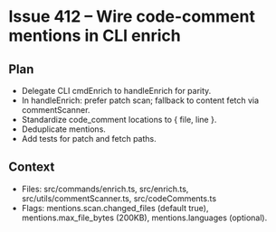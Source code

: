 # Issue 412 – Wire code-comment mentions in CLI enrich

## Plan

- Delegate CLI cmdEnrich to handleEnrich for parity.
- In handleEnrich: prefer patch scan; fallback to content fetch via commentScanner.
- Standardize code_comment locations to { file, line }.
- Deduplicate mentions.
- Add tests for patch and fetch paths.

## Context

- Files: src/commands/enrich.ts, src/enrich.ts, src/utils/commentScanner.ts, src/codeComments.ts
- Flags: mentions.scan.changed_files (default true), mentions.max_file_bytes (200KB), mentions.languages (optional).
